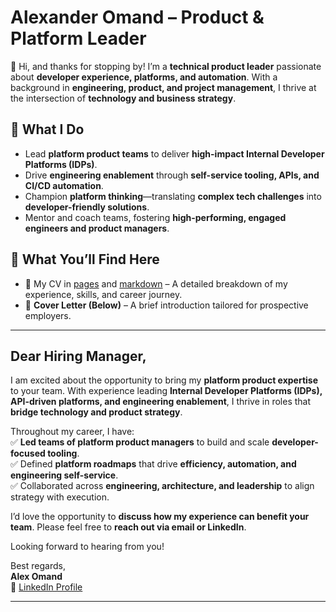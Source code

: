 # Alexander Omand – Product & Platform Leader

👋 Hi, and thanks for stopping by! I’m a **technical product leader** passionate about **developer experience, platforms, and automation**. With a background in **engineering, product, and project management**, I thrive at the intersection of **technology and business strategy**.

## 🚀 What I Do
- Lead **platform product teams** to deliver **high-impact Internal Developer Platforms (IDPs)**.
- Drive **engineering enablement** through **self-service tooling, APIs, and CI/CD automation**.
- Champion **platform thinking**—translating **complex tech challenges** into **developer-friendly solutions**.
- Mentor and coach teams, fostering **high-performing, engaged engineers and product managers**.

## 🎯 What You’ll Find Here

- 📄 My CV in [pages](https://amomand.github.io/alex-omand-cv/) and [markdown](docs/alex-omand-cv.md) – A detailed breakdown of my experience, skills, and career journey.
- 🧵 **Cover Letter (Below)** – A brief introduction tailored for prospective employers.

---

## **Dear Hiring Manager,**  

I am excited about the opportunity to bring my **platform product expertise** to your team. With experience leading **Internal Developer Platforms (IDPs), API-driven platforms, and engineering enablement**, I thrive in roles that **bridge technology and product strategy**.  

Throughout my career, I have:  
✅ **Led teams of platform product managers** to build and scale **developer-focused tooling**.  
✅ Defined **platform roadmaps** that drive **efficiency, automation, and engineering self-service**.  
✅ Collaborated across **engineering, architecture, and leadership** to align strategy with execution.  

I’d love the opportunity to **discuss how my experience can benefit your team**. Please feel free to **reach out via email or LinkedIn**.  

Looking forward to hearing from you!  

Best regards,  
**Alex Omand**  
💼 [LinkedIn Profile](https://www.linkedin.com/in/alex-omand-39a37933)  

---
